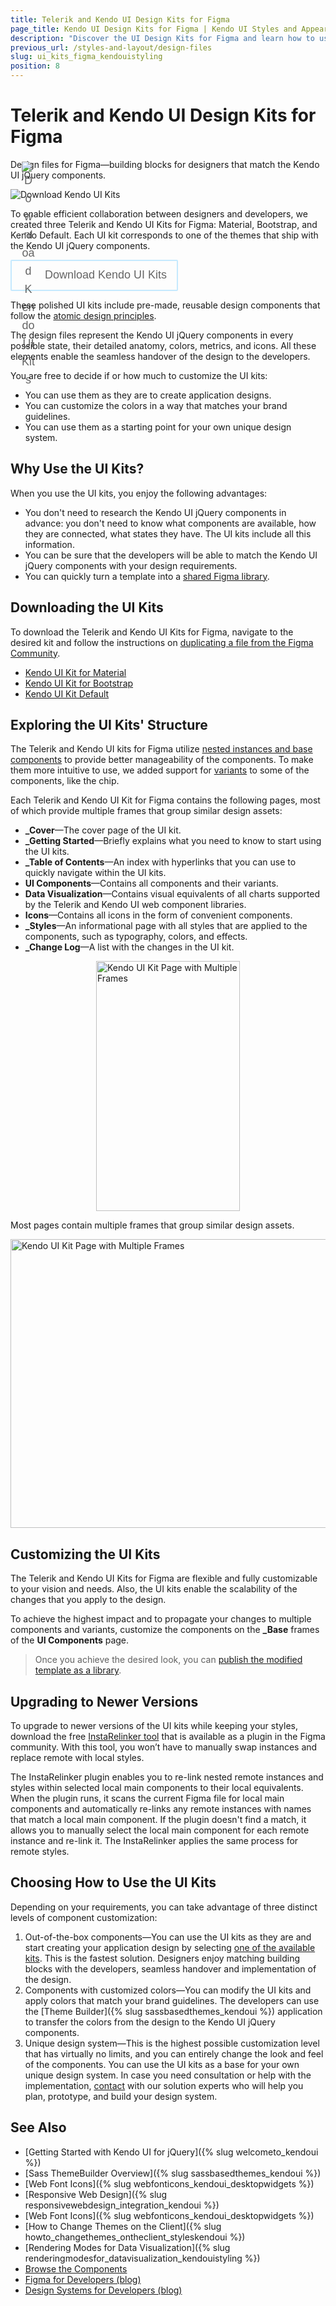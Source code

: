 ```yaml
---
title: Telerik and Kendo UI Design Kits for Figma
page_title: Kendo UI Design Kits for Figma | Kendo UI Styles and Appearance
description: "Discover the UI Design Kits for Figma and learn how to use them to create stylish jQuery applications."
previous_url: /styles-and-layout/design-files
slug: ui_kits_figma_kendouistyling
position: 8
---
```


# Telerik and Kendo UI Design Kits for Figma

Design files for Figma&mdash;building blocks for designers that match the Kendo UI jQuery components.

<a href="https://www.figma.com/@progress" style="display: contents;" title="Download Kendo UI Kits">
<img src="images/styling-ui-kits-for-figma.png" alt="Download Kendo UI Kits" style="max-width: 590px; display: block; margin-left: auto; margin-right: auto;"/>
</a>

To enable efficient collaboration between designers and developers, we created three Telerik and Kendo UI Kits for Figma: Material, Bootstrap, and Kendo Default. Each UI kit corresponds to one of the themes that ship with the Kendo UI jQuery components.

<a href="https://www.figma.com/@progress" class="track--download-kendoui" style="text-decoration:none; display: inline-flex;" title="Download Kendo UI Kits">
<button importance="ghost" style="display: flex;
                                max-height: 50px;
                                -webkit-box-align: center;
                                align-items: center;
                                -webkit-box-pack: center;
                                justify-content: center;
                                outline: none;
                                cursor: pointer;
                                user-select: none;
                                border-radius: 2px;
                                font-weight: 500;
                                font-size: 18px;
                                line-height: 29px;
                                padding: 0.5rem 1rem;
                                background-color: transparent;
                                border: 2px solid rgba(148, 216, 255, 0.533);
                                color: rgb(101, 101, 101);">
<span style="width: 21px; margin-right: 16px">
<img src="images/figma-vector-logo-2.png" alt="Download Kendo UI Kits"/>
</span>
Download Kendo UI Kits
</button>
</a>

These polished UI kits include pre-made, reusable design components that follow the [atomic design principles](https://atomicdesign.bradfrost.com/chapter-2/).

The design files represent the Kendo UI jQuery components in every possible state, their detailed anatomy, colors, metrics, and icons. All these elements enable the seamless handover of the design to the developers.

You are free to decide if or how much to customize the UI kits:

- You can use them as they are to create application designs.
- You can customize the colors in a way that matches your brand guidelines.
- You can use them as a starting point for your own unique design system.

## Why Use the UI Kits?

When you use the UI kits, you enjoy the following advantages:

- You don't need to research the Kendo UI jQuery components in advance: you don't need to know what components are available, how they are connected, what states they have. The UI kits include all this information.
- You can be sure that the developers will be able to match the Kendo UI jQuery components with your design requirements.
- You can quickly turn a template into a [shared Figma library](https://www.figma.com/best-practices/components-styles-and-shared-libraries/).

## Downloading the UI Kits

To download the Telerik and Kendo UI Kits for Figma, navigate to the desired kit and follow the instructions on [duplicating a file from the Figma Community](https://help.figma.com/hc/en-us/articles/360038510873-Use-files-from-the-Community#Duplicate).

- [Kendo UI Kit for Material](https://www.figma.com/community/file/971704350762479492)
- [Kendo UI Kit for Bootstrap](https://www.figma.com/community/file/971704996235717509)
- [Kendo UI Kit Default](https://www.figma.com/community/file/971702824494731137)

## Exploring the UI Kits' Structure

The Telerik and Kendo UI kits for Figma utilize [nested instances and base components](https://www.figma.com/best-practices/creating-and-organizing-variants/using-variants-effectively/) to provide better manageability of the components. To make them more intuitive to use, we added support for [variants](https://help.figma.com/hc/en-us/articles/360055471353-Prepare-for-variants) to some of the components, like the chip.

Each Telerik and Kendo UI Kit for Figma contains the following pages, most of which provide multiple frames that group similar design assets:

* **_Cover**&mdash;The cover page of the UI kit.
* **_Getting Started**&mdash;Briefly explains what you need to know to start using the UI kits.
* **_Table of Contents**&mdash;An index with hyperlinks that you can use to quickly navigate within the UI kits.
* **UI Components**&mdash;Contains all components and their variants.
* **Data Visualization**&mdash;Contains visual equivalents of all charts supported by the Telerik and Kendo UI web component libraries.
* **Icons**&mdash;Contains all icons in the form of convenient components.
* **_Styles**&mdash;An informational page with all styles that are applied to the components, such as typography, colors, and effects.
* **_Change Log**&mdash;A list with the changes in the UI kit.


<img src="images/figma-ui-kit-pages-v1.9.png" alt="Kendo UI Kit Page with Multiple Frames" style="width: 230px; height: 400px; display: block; margin-left: auto; margin-right: auto;"/>

Most pages contain multiple frames that group similar design assets.

<img src="images/figma-ui-kit-frames-v1.9.png" alt="Kendo UI Kit Page with Multiple Frames" style="width: 590px; height: 462px; display: block; margin-left: auto; margin-right: auto;"/>

## Customizing the UI Kits

The Telerik and Kendo UI Kits for Figma are flexible and fully customizable to your vision and needs. Also, the UI kits enable the scalability of the changes that you apply to the design.

To achieve the highest impact and to propagate your changes to multiple components and variants, customize the components on the **_Base** frames of the **UI Components** page.

> Once you achieve the desired look, you can [publish the modified template as a library](https://help.figma.com/hc/en-us/articles/360041051154#h_b9cf5ead-791e-4ae2-9dd8-aded2fe54fe6).

## Upgrading to Newer Versions

To upgrade to newer versions of the UI kits while keeping your styles, download the free <a href="https://www.figma.com/community/plugin/1047874318864404919/InstaRelinker" target="_blank">InstaRelinker tool</a> that is available as a plugin in the Figma community. With this tool, you won’t have to manually swap instances and replace remote with local styles.

The InstaRelinker plugin enables you to re-link nested remote instances and styles within selected local main components to their local equivalents. When the plugin runs, it scans the current Figma file for local main components and automatically re-links any remote instances with names that match a local main component. If the plugin doesn't find a match, it allows you to manually select the local main component for each remote instance and re-link it. The InstaRelinker applies the same process for remote styles.

## Choosing How to Use the UI Kits

Depending on your requirements, you can take advantage of three distinct levels of component customization:

1. Out-of-the-box components&mdash;You can use the UI kits as they are and start creating your application design by selecting [one of the available kits](#downloading-the-ui-kits). This is the fastest solution. Designers enjoy matching building blocks with the developers, seamless handover and implementation of the design.
1. Components with customized colors&mdash;You can modify the UI kits and apply colors that match your brand guidelines. The developers can use the [Theme Builder]({% slug sassbasedthemes_kendoui %}) application to transfer the colors from the design to the Kendo UI jQuery components.
1. Unique design system&mdash;This is the highest possible customization level that has virtually no limits, and you can entirely change the look and feel of the components. You can use the UI kits as a base for your own unique design system. In case you need consultation or help with the implementation, [contact](https://www.telerik.com/services/ui-ux-design) with our solution experts who will help you plan, prototype, and build your design system.

## See Also

* [Getting Started with Kendo UI for jQuery]({% slug welcometo_kendoui %})
* [Sass ThemeBuilder Overview]({% slug sassbasedthemes_kendoui %})
* [Web Font Icons]({% slug webfonticons_kendoui_desktopwidgets %})
* [Responsive Web Design]({% slug responsivewebdesign_integration_kendoui %})
* [Web Font Icons]({% slug webfonticons_kendoui_desktopwidgets %})
* [How to Change Themes on the Client]({% slug howto_changethemes_ontheclient_styleskendoui %})
* [Rendering Modes for Data Visualization]({% slug renderingmodesfor_datavisualization_kendouistyling %})
* [Browse the Components](https://demos.telerik.com/kendo-ui/) 
* [Figma for Developers (blog)](https://www.telerik.com/blogs/figma-developers)
* [Design Systems for Developers (blog)](https://www.telerik.com/blogs/design-systems-developers)
